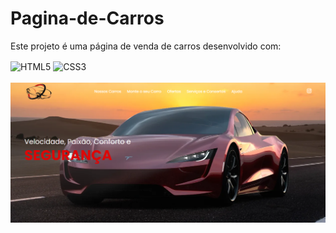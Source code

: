 # Pagina-de-Carros

Este projeto é uma página de venda de carros desenvolvido com:
<div style="display: inline_block" >
    <img align="center" alt="HTML5" src="https://img.shields.io/badge/HTML5-E34F26?style=for-the-badge&logo=html5&logoColor=white" />
    <img align="center" alt="CSS3" src="https://img.shields.io/badge/CSS3-1572B6?style=for-the-badge&logo=css3&logoColor=white" />
</div>
<br>

<img src="img/Pag_Carros.png">
